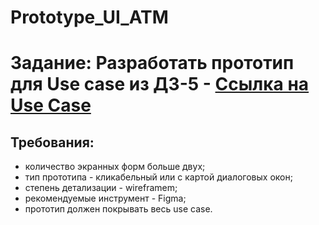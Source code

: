 # Prototype_UI_ATM

# Задание: Разработать прототип для Use case из ДЗ-5 - [Ссылка на Use Case](https://docs.google.com/document/d/1qVh9GAM2lURFS8PdX5pBeJ6RlDf4zVqd3lElN-xAB70/edit?tab=t.1jj9ix9xpgsq#heading=h.nct55lbv7n0r)
## Требования:
- количество экранных форм больше двух;
- тип прототипа - кликабельный или с картой диалоговых окон;
- степень детализации - wireframem;
- рекомендуемые инструмент - Figma;
- прототип должен покрывать весь use case.
